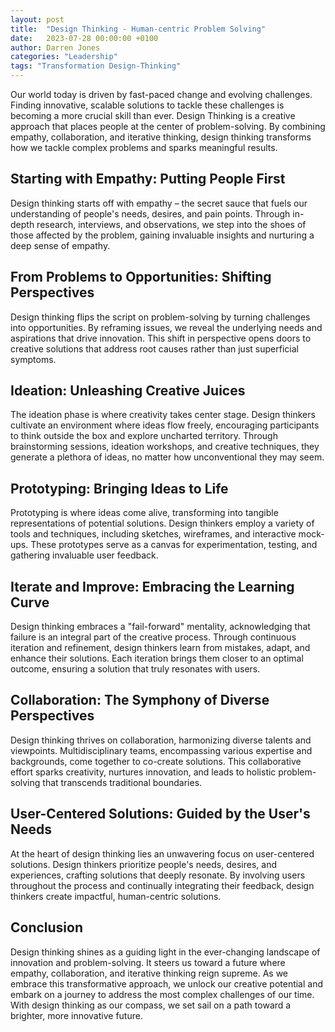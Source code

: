 ```yaml
---
layout: post
title:  "Design Thinking - Human-centric Problem Solving"
date:   2023-07-28 00:00:00 +0100
author: Darren Jones
categories: "Leadership"
tags: "Transformation Design-Thinking"
---
```


Our world today is driven by fast-paced change and evolving challenges. Finding innovative, scalable solutions to tackle these challenges is becoming a more crucial skill than ever. Design Thinking is a creative approach that places people at the center of problem-solving. By combining empathy, collaboration, and iterative thinking, design thinking transforms how we tackle complex problems and sparks meaningful results.

## Starting with Empathy: Putting People First

Design thinking starts off with empathy – the secret sauce that fuels our understanding of people's needs, desires, and pain points. Through in-depth research, interviews, and observations, we step into the shoes of those affected by the problem, gaining invaluable insights and nurturing a deep sense of empathy.

## From Problems to Opportunities: Shifting Perspectives

Design thinking flips the script on problem-solving by turning challenges into opportunities. By reframing issues, we reveal the underlying needs and aspirations that drive innovation. This shift in perspective opens doors to creative solutions that address root causes rather than just superficial symptoms.

## Ideation: Unleashing Creative Juices

The ideation phase is where creativity takes center stage. Design thinkers cultivate an environment where ideas flow freely, encouraging participants to think outside the box and explore uncharted territory. Through brainstorming sessions, ideation workshops, and creative techniques, they generate a plethora of ideas, no matter how unconventional they may seem.

## Prototyping: Bringing Ideas to Life

Prototyping is where ideas come alive, transforming into tangible representations of potential solutions. Design thinkers employ a variety of tools and techniques, including sketches, wireframes, and interactive mock-ups. These prototypes serve as a canvas for experimentation, testing, and gathering invaluable user feedback.

## Iterate and Improve: Embracing the Learning Curve

Design thinking embraces a "fail-forward" mentality, acknowledging that failure is an integral part of the creative process. Through continuous iteration and refinement, design thinkers learn from mistakes, adapt, and enhance their solutions. Each iteration brings them closer to an optimal outcome, ensuring a solution that truly resonates with users.

## Collaboration: The Symphony of Diverse Perspectives

Design thinking thrives on collaboration, harmonizing diverse talents and viewpoints. Multidisciplinary teams, encompassing various expertise and backgrounds, come together to co-create solutions. This collaborative effort sparks creativity, nurtures innovation, and leads to holistic problem-solving that transcends traditional boundaries.

## User-Centered Solutions: Guided by the User's Needs

At the heart of design thinking lies an unwavering focus on user-centered solutions. Design thinkers prioritize people's needs, desires, and experiences, crafting solutions that deeply resonate. By involving users throughout the process and continually integrating their feedback, design thinkers create impactful, human-centric solutions.

## Conclusion

Design thinking shines as a guiding light in the ever-changing landscape of innovation and problem-solving. It steers us toward a future where empathy, collaboration, and iterative thinking reign supreme. As we embrace this transformative approach, we unlock our creative potential and embark on a journey to address the most complex challenges of our time. With design thinking as our compass, we set sail on a path toward a brighter, more innovative future.